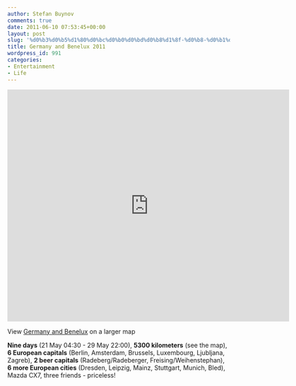 ```yaml
---
author: Stefan Buynov
comments: true
date: 2011-06-10 07:53:45+00:00
layout: post
slug: '%d0%b3%d0%b5%d1%80%d0%bc%d0%b0%d0%bd%d0%b8%d1%8f-%d0%b8-%d0%b1%d0%b5%d0%bd%d0%b5%d0%bb%d1%8e%d0%ba%d1%81-2011'
title: Germany and Benelux 2011
wordpress_id: 991
categories:
- Entertainment
- Life
---
```


<iframe width="638" height="525" frameborder="0" scrolling="no" marginheight="0" marginwidth="0" src="http://maps.google.com/maps/ms?ie=UTF8&amp;hl=bg&amp;msa=0&amp;msid=218035029421801257340.0004a4902f4ec8fd30911&amp;ll=47.609946,13.838865&amp;spn=9.826913,18.97429&amp;output=embed"></iframe>

View [Germany and Benelux](http://maps.google.com/maps/ms?ie=UTF8&hl=bg&msa=0&msid=218035029421801257340.0004a4902f4ec8fd30911&ll=47.609946,13.838865&spn=9.826913,18.97429&source=embed) on a larger map

**Nine days** (21 May 04:30 - 29 May 22:00), **5300 kilometers** (see the map), **6 European capitals** (Berlin, Amsterdam, Brussels, Luxembourg, Ljubljana, Zagreb), **2 beer capitals** (Radeberg/Radeberger, Freising/Weihenstephan), **6 more European cities** (Dresden, Leipzig, Mainz, Stuttgart, Munich, Bled),  Mazda CX7, three friends - priceless!

